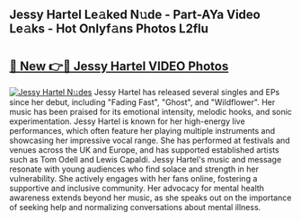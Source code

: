 ## Jessy Hartel Le𝚊ked N𝚞de - Part-AYa Video Le𝚊ks - Hot Onlyf𝚊ns Photos L2flu

# <h2><a href="http://ac13566.deff.icu/?id=Jessy+Hartel">🔗 New 👉🔴 Jessy Hartel VIDEO Photos</a></h2>

[![Jessy Hartel N𝚞des](https://i.imgur.com/rIISA9y.gif)](http://ac13566.deff.icu/?id=Jessy+Hartel)
Jessy Hartel has released several singles and EPs since her debut, including "Fading Fast", "Ghost", and "Wildflower". Her music has been praised for its emotional intensity, melodic hooks, and sonic experimentation. Jessy Hartel is known for her high-energy live performances, which often feature her playing multiple instruments and showcasing her impressive vocal range. She has performed at festivals and venues across the UK and Europe, and has supported established artists such as Tom Odell and Lewis Capaldi. Jessy Hartel's music and message resonate with young audiences who find solace and strength in her vulnerability. She actively engages with her fans online, fostering a supportive and inclusive community. Her advocacy for mental health awareness extends beyond her music, as she speaks out on the importance of seeking help and normalizing conversations about mental illness.
